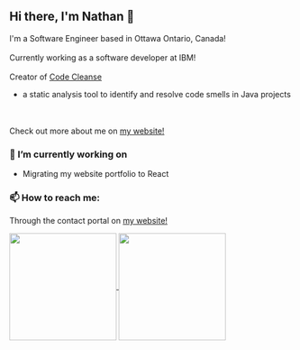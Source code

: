 ## Hi there, I'm Nathan 👋

I'm a Software Engineer based in Ottawa Ontario, Canada!
<br/>
<br/>
Currently working as a software developer at IBM!
<br/>
<br/>
Creator of
<a href="https://marketplace.visualstudio.com/items?itemName=JavaTechNomads.code-cleanse">
  Code Cleanse
</a>
- a static analysis tool to identify and resolve code smells in Java projects
<br/>
<br/>
Check out more about me on
<a href="https://nathanmacdiarmid.com">
  my website!
</a>

### 🔭 I’m currently working on
* Migrating my website portfolio to React

### 📫 How to reach me:
Through the contact portal on
<a href="https://nathanmacdiarmid.com/contact">
  my website!
</a>

<a href="https://shorturl.at/t2udx">
  <img height=190 align="center" src="https://github-readme-stats.vercel.app/api?username=NathanMacDiarmid&rank_icon=github&hide=contribs&show_icons=true&theme=tokyonight" />
</a>
<a href="https://shorturl.at/lF9TG">
  <img height=190 align="center" src="https://github-readme-stats.vercel.app/api/top-langs?username=NathanMacDiarmid&layout=compact&langs_count=8&card_width=320&theme=tokyonight" />
</a>

<!--
**NathanMacDiarmid/NathanMacDiarmid** is a ✨ _special_ ✨ repository because its `README.md` (this file) appears on your GitHub profile.

Here are some ideas to get you started:

- 🔭 I’m currently working on ...
- 🌱 I’m currently learning ...
- 👯 I’m looking to collaborate on ...
- 🤔 I’m looking for help with ...
- 💬 Ask me about ...
- 📫 How to reach me: ...
- 😄 Pronouns: ...
- ⚡ Fun fact: ...
-->
